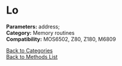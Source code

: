 # Lo

**Parameters:** address;  
**Category:** Memory routines  
**Compatibility:** MOS6502, Z80, Z180, M6809  


[Back to Categories](../categories/memory_routines.md)  
[Back to Methods List](../../SUMMARY.md)
